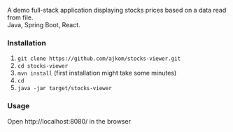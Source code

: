 A demo full-stack application displaying stocks prices based on a data read from file. <br />
Java, Spring Boot, React.

### Installation
1. `git clone https://github.com/ajkom/stocks-viewer.git`
2. `cd stocks-viewer`
3. `mvn install` (first installation might take some minutes)
4. `cd `
5. `java -jar target/stocks-viewer`

### Usage
Open http://localhost:8080/ in the browser

